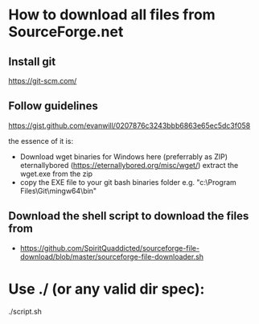 # How to download all files from SourceForge.net

## Install git

https://git-scm.com/

## Follow guidelines

https://gist.github.com/evanwill/0207876c3243bbb6863e65ec5dc3f058

the essence of it is:

- Download wget binaries for Windows here (preferrably as ZIP) eternallybored (https://eternallybored.org/misc/wget/)
extract the wget.exe from the zip
- copy the EXE file to your git bash binaries folder e.g. "c:\Program Files\Git\mingw64\bin"

## Download the shell script to download the files from

- https://github.com/SpiritQuaddicted/sourceforge-file-download/blob/master/sourceforge-file-downloader.sh

# Use ./ (or any valid dir spec):

./script.sh
